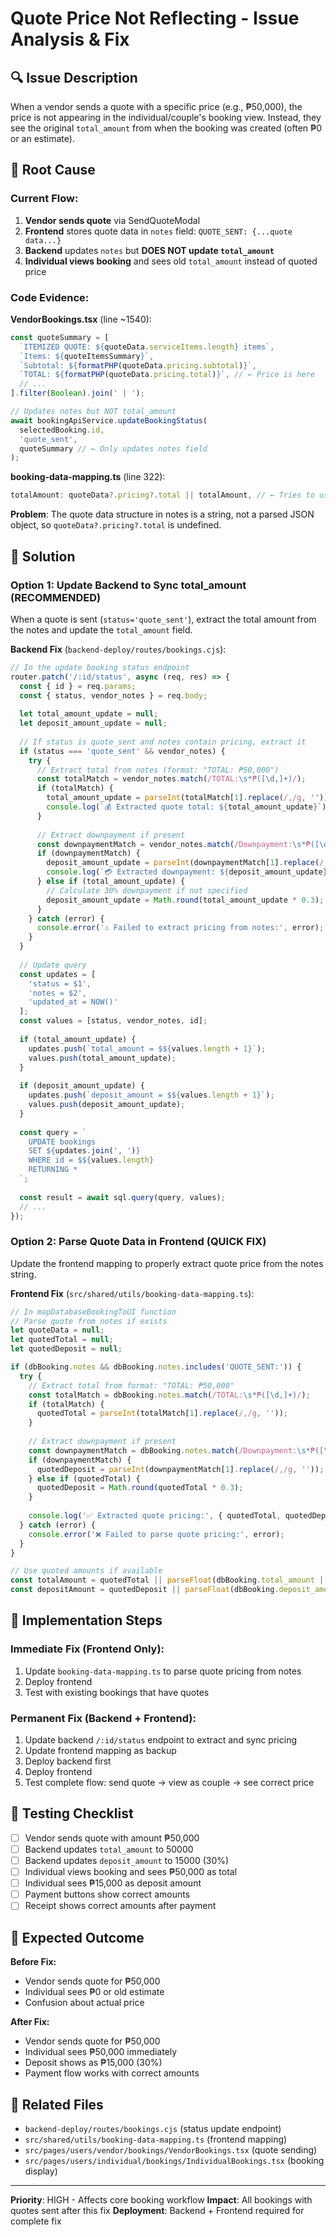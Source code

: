 # Quote Price Not Reflecting - Issue Analysis & Fix

## 🔍 Issue Description

When a vendor sends a quote with a specific price (e.g., ₱50,000), the price is not appearing in the individual/couple's booking view. Instead, they see the original `total_amount` from when the booking was created (often ₱0 or an estimate).

## 🐛 Root Cause

### Current Flow:
1. **Vendor sends quote** via SendQuoteModal
2. **Frontend** stores quote data in `notes` field: `QUOTE_SENT: {...quote data...}`
3. **Backend** updates `notes` but **DOES NOT update `total_amount`**
4. **Individual views booking** and sees old `total_amount` instead of quoted price

### Code Evidence:

**VendorBookings.tsx** (line ~1540):
```typescript
const quoteSummary = [
  `ITEMIZED QUOTE: ${quoteData.serviceItems.length} items`,
  `Items: ${quoteItemsSummary}`,
  `Subtotal: ${formatPHP(quoteData.pricing.subtotal)}`,
  `TOTAL: ${formatPHP(quoteData.pricing.total)}`, // ← Price is here
  // ...
].filter(Boolean).join(' | ');

// Updates notes but NOT total_amount
await bookingApiService.updateBookingStatus(
  selectedBooking.id, 
  'quote_sent', 
  quoteSummary // ← Only updates notes field
);
```

**booking-data-mapping.ts** (line 322):
```typescript
totalAmount: quoteData?.pricing?.total || totalAmount, // ← Tries to use quote price
```

**Problem**: The quote data structure in notes is a string, not a parsed JSON object, so `quoteData?.pricing?.total` is undefined.

## 🎯 Solution

### Option 1: Update Backend to Sync total_amount (RECOMMENDED)

When a quote is sent (`status='quote_sent'`), extract the total amount from the notes and update the `total_amount` field.

**Backend Fix** (`backend-deploy/routes/bookings.cjs`):

```javascript
// In the update booking status endpoint
router.patch('/:id/status', async (req, res) => {
  const { id } = req.params;
  const { status, vendor_notes } = req.body;
  
  let total_amount_update = null;
  let deposit_amount_update = null;
  
  // If status is quote_sent and notes contain pricing, extract it
  if (status === 'quote_sent' && vendor_notes) {
    try {
      // Extract total from notes (format: "TOTAL: ₱50,000")
      const totalMatch = vendor_notes.match(/TOTAL:\s*₱([\d,]+)/);
      if (totalMatch) {
        total_amount_update = parseInt(totalMatch[1].replace(/,/g, ''));
        console.log(`💰 Extracted quote total: ${total_amount_update}`);
      }
      
      // Extract downpayment if present
      const downpaymentMatch = vendor_notes.match(/Downpayment:\s*₱([\d,]+)/);
      if (downpaymentMatch) {
        deposit_amount_update = parseInt(downpaymentMatch[1].replace(/,/g, ''));
        console.log(`💳 Extracted downpayment: ${deposit_amount_update}`);
      } else if (total_amount_update) {
        // Calculate 30% downpayment if not specified
        deposit_amount_update = Math.round(total_amount_update * 0.3);
      }
    } catch (error) {
      console.error('⚠️ Failed to extract pricing from notes:', error);
    }
  }
  
  // Update query
  const updates = [
    'status = $1',
    'notes = $2',
    'updated_at = NOW()'
  ];
  const values = [status, vendor_notes, id];
  
  if (total_amount_update) {
    updates.push(`total_amount = $${values.length + 1}`);
    values.push(total_amount_update);
  }
  
  if (deposit_amount_update) {
    updates.push(`deposit_amount = $${values.length + 1}`);
    values.push(deposit_amount_update);
  }
  
  const query = `
    UPDATE bookings 
    SET ${updates.join(', ')}
    WHERE id = $${values.length}
    RETURNING *
  `;
  
  const result = await sql.query(query, values);
  // ...
});
```

### Option 2: Parse Quote Data in Frontend (QUICK FIX)

Update the frontend mapping to properly extract quote price from the notes string.

**Frontend Fix** (`src/shared/utils/booking-data-mapping.ts`):

```typescript
// In mapDatabaseBookingToUI function
// Parse quote from notes if exists
let quoteData = null;
let quotedTotal = null;
let quotedDeposit = null;

if (dbBooking.notes && dbBooking.notes.includes('QUOTE_SENT:')) {
  try {
    // Extract total from format: "TOTAL: ₱50,000"
    const totalMatch = dbBooking.notes.match(/TOTAL:\s*₱([\d,]+)/);
    if (totalMatch) {
      quotedTotal = parseInt(totalMatch[1].replace(/,/g, ''));
    }
    
    // Extract downpayment if present
    const downpaymentMatch = dbBooking.notes.match(/Downpayment:\s*₱([\d,]+)/);
    if (downpaymentMatch) {
      quotedDeposit = parseInt(downpaymentMatch[1].replace(/,/g, ''));
    } else if (quotedTotal) {
      quotedDeposit = Math.round(quotedTotal * 0.3);
    }
    
    console.log('✅ Extracted quote pricing:', { quotedTotal, quotedDeposit });
  } catch (error) {
    console.error('❌ Failed to parse quote pricing:', error);
  }
}

// Use quoted amounts if available
const totalAmount = quotedTotal || parseFloat(dbBooking.total_amount || '0');
const depositAmount = quotedDeposit || parseFloat(dbBooking.deposit_amount || '0');
```

## 📝 Implementation Steps

### Immediate Fix (Frontend Only):

1. Update `booking-data-mapping.ts` to parse quote pricing from notes
2. Deploy frontend
3. Test with existing bookings that have quotes

### Permanent Fix (Backend + Frontend):

1. Update backend `/:id/status` endpoint to extract and sync pricing
2. Update frontend mapping as backup
3. Deploy backend first
4. Deploy frontend
5. Test complete flow: send quote → view as couple → see correct price

## 🧪 Testing Checklist

- [ ] Vendor sends quote with amount ₱50,000
- [ ] Backend updates `total_amount` to 50000
- [ ] Backend updates `deposit_amount` to 15000 (30%)
- [ ] Individual views booking and sees ₱50,000 as total
- [ ] Individual sees ₱15,000 as deposit amount
- [ ] Payment buttons show correct amounts
- [ ] Receipt shows correct amounts after payment

## 🎯 Expected Outcome

**Before Fix:**
- Vendor sends quote for ₱50,000
- Individual sees ₱0 or old estimate
- Confusion about actual price

**After Fix:**
- Vendor sends quote for ₱50,000
- Individual sees ₱50,000 immediately
- Deposit shows as ₱15,000 (30%)
- Payment flow works with correct amounts

## 📌 Related Files

- `backend-deploy/routes/bookings.cjs` (status update endpoint)
- `src/shared/utils/booking-data-mapping.ts` (frontend mapping)
- `src/pages/users/vendor/bookings/VendorBookings.tsx` (quote sending)
- `src/pages/users/individual/bookings/IndividualBookings.tsx` (booking display)

---

**Priority**: HIGH - Affects core booking workflow
**Impact**: All bookings with quotes sent after this fix
**Deployment**: Backend + Frontend required for complete fix
